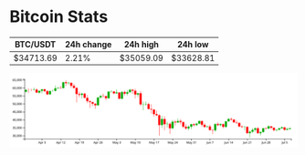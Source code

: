 # Bitcoin Stats

BTC/USDT|24h change|24h high|24h low|
|---|---|---|---|
|$34713.69|2.21%|$35059.09|$33628.81|

<img src="./chart.svg">
